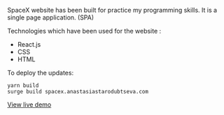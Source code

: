 SpaceX website has been built for practice my programming skills.
It is a single page application. (SPA)

Technologies which have been used for the website :
 - React.js
 - CSS
 - HTML


To deploy the updates:

```
yarn build
surge build spacex.anastasiastarodubtseva.com
```

 [View live demo](https://spacex.anastasiastarodubtseva.com/)